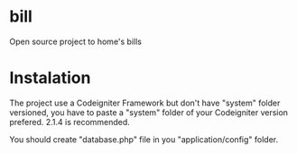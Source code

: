 bill
====

Open source project to home's bills


Instalation
====

The project use a Codeigniter Framework but don't have "system" folder versioned, you have to 
paste a "system" folder of your Codeigniter version prefered. 2.1.4 is recommended.

You should create "database.php" file  in you "application/config" folder.
